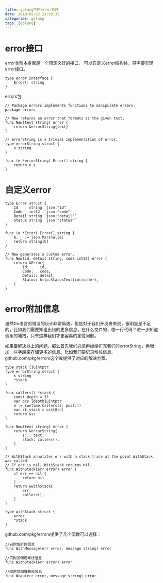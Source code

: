 ```yaml
---
title: golang中的error处理
date: 2019-05-02 21:00:35
categories: golang
tags: [golang]
---
```

# error接口
error类型本身就是一个预定义好的接口， 可以自定义error结构体，只需要实现error接口。

```golang
type error interface {
    Error() string
}
```

errors包

```golang
// Package errors implements functions to manipulate errors.
package errors

// New returns an error that formats as the given text.
func New(text string) error {
	return &errorString{text}
}

// errorString is a trivial implementation of error.
type errorString struct {
	s string
}

func (e *errorString) Error() string {
	return e.s
}
```

# 自定义error
```golang
type Error struct {
	Id     string `json:"id"`
	Code   int32  `json:"code"`
	Detail string `json:"detail"`
	Status string `json:"status"`
}

func (e *Error) Error() string {
	b, _ := json.Marshal(e)
	return string(b)
}

// New generates a custom error.
func New(id, detail string, code int32) error {
	return &Error{
		Id:     id,
		Code:   code,
		Detail: detail,
		Status: http.StatusText(int(code)),
	}
}
```

# error附加信息
虽然Go语言对错误的设计非常简洁，但是对于我们开发者来说，很明显是不足的，比如我们需要知道出错的更多信息，在什么文件的，哪一行代码？进一步知道调用的堆栈，只有这样我们才更容易的定位问题。

如果要解决以上的问题，那么首先我们必须再继续扩充我们的errorString，再增加一些字段来存储更多的信息。比如我们要记录堆栈信息。github.com/pkg/errors这个库提供了对应的解决方案。

```golang
type stack []uintptr
type errorString struct {
	s string
	*stack
}

func callers() *stack {
	const depth = 32
	var pcs [depth]uintptr
	n := runtime.Callers(3, pcs[:])
	var st stack = pcs[0:n]
	return &st
}

func New(text string) error {
	return &errorString{
		s:   text,
		stack: callers(),
	}
}

// WithStack annotates err with a stack trace at the point WithStack was called.
// If err is nil, WithStack returns nil.
func WithStack(err error) error {
	if err == nil {
		return nil
	}
	return &withStack{
		err,
		callers(),
	}
}

type withStack struct {
	error
	*stack
}
```

github.com/pkg/errors提供了几个函数可以选择：
```golang
//只附加新的信息
func WithMessage(err error, message string) error

//只附加调用堆栈信息
func WithStack(err error) error

//同时附加堆栈和信息
func Wrap(err error, message string) error
```
